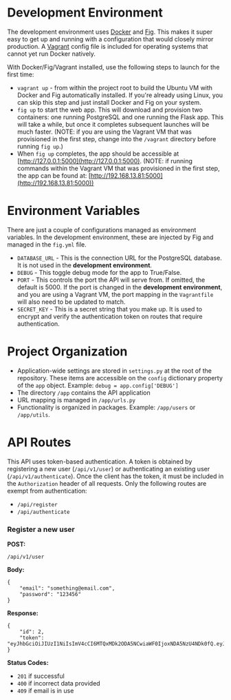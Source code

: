 Development Environment
====================

The development environment uses [Docker](http://www.docker.com/) and [Fig](http://orchardup.github.io/fig/). This makes it super easy to get up and running with a configuration that would closely mirror production. A [Vagrant](http://www.vagrantup.com/) config file is included for operating systems that cannot yet run Docker natively.

With Docker/Fig/Vagrant installed, use the following steps to launch for the first time:

* `vagrant up` - from within the project root to build the Ubuntu VM with Docker and Fig automatically installed. If you're already using Linux, you can skip this step and just install Docker and Fig on your system.
* `fig up` to start the web app. This will download and provision two containers: one running PostgreSQL and one running the Flask app. This will take a while, but once it completes subsequent launches will be much faster. (NOTE: if you are using the Vagrant VM that was provisioned in the first step, change into the `/vagrant` directory before running `fig up`.)
* When `fig up` completes, the app should be accessible at [http://127.0.0.1:5000](http://127.0.0.1:5000). (NOTE: if running commands within the Vagrant VM that was provisioned in the first step, the app can be found at: [http://192.168.13.81:5000](http://192.168.13.81:5000))


Environment Variables
====================

There are just a couple of configurations managed as environment variables. In the development environment, these are injected by Fig and managed in the `fig.yml` file.

* `DATABASE_URL` - This is the connection URL for the PostgreSQL database. It is not used in the **development environment**.
* `DEBUG` - This toggle debug mode for the app to True/False.
* `PORT` - This controls the port the API will serve from. If omitted, the default is 5000. If the port is changed in the **development environment**, and you are using a Vagrant VM, the port mapping in the `Vagrantfile` will also need to be updated to match.
* `SECRET_KEY` - This is a secret string that you make up. It is used to encrypt and verify the authentication token on routes that require authentication.


Project Organization
====================

* Application-wide settings are stored in `settings.py` at the root of the repository. These items are accessible on the `config` dictionary property of the `app` object. Example: `debug = app.config['DEBUG']`
* The directory `/app` contains the API application
* URL mapping is managed in `/app/urls.py`
* Functionality is organized in packages. Example: `/app/users` or `/app/utils`.


API Routes
====================

This API uses token-based authentication. A token is obtained by registering a new user (`/api/v1/user`) or authenticating an existing user (`/api/v1/authenticate`). Once the client has the token, it must be included in the `Authorization` header of all requests. Only the following routes are exempt from authentication:

* `/api/register`
* `/api/authenticate`


### Register a new user

**POST:**
```
/api/v1/user
```

**Body:**
```
{
    "email": "something@email.com",
    "password": "123456"
}
```

**Response:**
```
{
    "id": 2,
    "token": "eyJhbGciOiJIUzI1NiIsImV4cCI6MTQxMDk2ODA5NCwiaWF0IjoxNDA5NzU4NDk0fQ.eyJpc19hZG1pbiI6ZmFsc2UsImlkIjoyLCJlbWFpbCI6InRlc3QyQHRlc3QuY29tIn0.goBHisCajafl4a93jfal0sD5pdjeYd5se_a9sEkHs"
}
```

**Status Codes:**
* `201` if successful
* `400` if incorrect data provided
* `409` if email is in use
